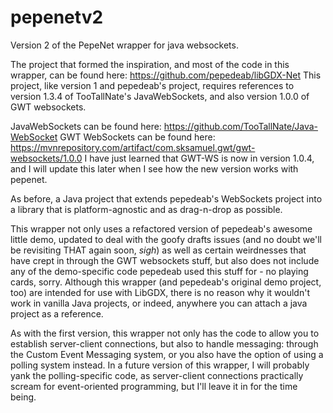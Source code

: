 # pepenetv2
Version 2 of the PepeNet wrapper for java websockets.

The project that formed the inspiration, and most of the code in this wrapper, can be found here: https://github.com/pepedeab/libGDX-Net
This project, like version 1 and pepedeab's project, requires references to version 1.3.4 of TooTallNate's JavaWebSockets, and also version 1.0.0 of GWT websockets.

JavaWebSockets can be found here: https://github.com/TooTallNate/Java-WebSocket
GWT WebSockets can be found here: https://mvnrepository.com/artifact/com.sksamuel.gwt/gwt-websockets/1.0.0
I have just learned that GWT-WS is now in version 1.0.4, and I will update this later when I see how the new version works with pepenet.

As before, a Java project that extends pepedeab's WebSockets project into a library that is platform-agnostic and as drag-n-drop as possible.

This wrapper not only uses a refactored version of pepedeab's awesome little demo, updated to deal with the goofy drafts issues (and no doubt we'll be revisiting THAT again soon, *sigh*) as well as certain weirdnesses that have crept in through the GWT websockets stuff, but also does not include any of the demo-specific code pepedeab used this stuff for - no playing cards, sorry. Although this wrapper (and pepedeab's original demo project, too) are intended for use with LibGDX, there is no reason why it wouldn't work in vanilla Java projects, or indeed, anywhere you can attach a java project as a reference.

As with the first version, this wrapper not only has the code to allow you to establish server-client connections, but also to handle messaging: through the Custom Event Messaging system, or you also have the option of using a polling system instead. In a future version of this wrapper, I will probably yank the polling-specific code, as server-client connections practically scream for event-oriented programming, but I'll leave it in for the time being.

